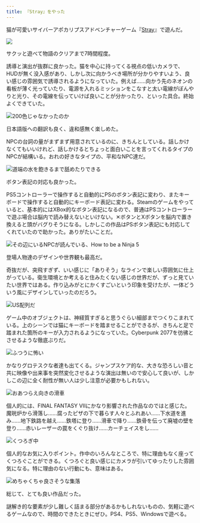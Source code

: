 ```yaml
---
title: 『Stray』をやった
---
```

猫が可愛いサイバーアポカリプスアドベンチャーゲーム『[Stray](https://store.steampowered.com/app/1332010/Stray/?l=japanese)』で遊んだ。

![](https://lh6.googleusercontent.com/LZHcYczuXWQltbysRyw1IKn4kgNDZez8fQUtrQAKGpINE19PhuIKsaYf-kXaC4EFwm-16asEcczlOe45WHsAVIkFmUhK4X2Vmot_OaP2ImBQhYIGH0k4GecUfEsTrlxgF4s1XcF08kYuPrA8laAHFay1JGx60FC7XZCyKqLobtzgkD5ph3dDpzHxooebyQ)

サクッと遊べて物語のクリアまで7時間程度。

誘導と演出が抜群に良かった。猫を中心に持ってくる視点の低いカメラで、HUDが無く没入感があり、しかし次に向かうべき場所が分かりやすいよう、良い感じの雰囲気で誘導されるようになっていた。例えば……向かう先のネオンの看板が薄く光っていたり、電源を入れるミッションをこなすと太い電線がぼんやりと光り、その電線を伝っていけば良いことが分かったり、といった具合。終始よくできていた。

![](https://lh4.googleusercontent.com/CgSyK09elADLWVFVL_aLyuJaQF-uzcH1o1gqloelyr5WEKxTnN1wzpffOzQHO9XF6opV51nRalS6kge4_LpT6_oVDCj8XQK8TK40ZKnHnJsdTYXBAflQn_bUtwn6ZQbSqP2ak8rJ4Ex-ZArvY-xRf0-d0YH_cA9dZM3w-VH5ci9cnneCPaQyeWKlv1YFcg "200色じゃなかったのか")

日本語版への翻訳も良く、違和感無く楽しめた。

NPCの台詞の量がまずまず用意されているのに、きちんとしている。話しかけなくてもいいけれど、話しかけるとちょっと面白いことを言ってくれるタイプのNPCが結構いる。おれの好きなタイプの、平和なNPC達だ。

![](https://lh6.googleusercontent.com/3y8O_1kiT3dQyjnS8EIUJZGwTJSmdMRp4Ag2LVvde0kCqy0SLZQ-0YFQs5rLwEGf9CqoipargwEXCc065LEZhbmACDkrK1UUFdifXvKvN_bGkdSgqq072JMXjtEAlFWnCMF0fXN9lJHaIn8ZRI3I7OabvLU7XubTcfrDaNciYRD1YSTUvxikWiILOE3mQQ "道端の水を飽きるまで舐めたりできる")

ボタン表記の対応も良かった。

PS5コントローラーで操作すると自動的にPSのボタン表記に変わり、またキーボードで操作すると自動的にキーボード表記に変わる。Steamのゲームをやっていると、基本的にはXBox的なボタン表記になるので、普通はPSコントローラーで遊ぶ場合は脳内で読み替えないといけない。✕ボタンとXボタンを脳内で置き換えると頭がバグりそうになる。しかしこの作品はPSボタン表記にも対応してくれていたので助かった。ありがたいことだ。

![](https://lh5.googleusercontent.com/IbmPasXnmeekU_x043livRmgw84jSUcelUwLuZhpVZ4QVDiYkaUyvcRb2faXW_l08_5m8tgFuJ-az46Le6rQYla4I5F60uxBjhOtAiA-s8pcB_D5NsaPbtLzV51y-L4ZqqCrJN0IFoCit_SubCd0T0zlP2pD-3hHtXF26vPPZr9R8bkheWhQhpZ_eiOdzw "その辺にいるNPCが読んでいる、How to be a Ninja 5")

登場人物達のデザインや世界観も最高だ。

奇抜だが、突飛すぎず、いい感じに「ありそう」なラインで楽しい雰囲気に仕上がっている。衛生環境とか考えると住みたくない感じの世界だが、ずっと見ていたい世界ではある。作り込みがとにかくすごいという印象を受けたが、一体どういう風にデザインしていったのだろう。

![](https://lh3.googleusercontent.com/u4wF6kgcKkjs49ZkX0KdNyKLEtjrsxTD5QX5gPkeuGXX5CN_xSev9aaA8L4P5noP20msGhHV8ds2LbfKPbnMxVEQkoh_CLRhKwgnnlzLG_Zn84dWeqQ84VMiQMXlm-RYD39lDoLpUpaOp1xzHuk2JIZsX1xP2Sc1jIJ5kiuurMUViKeUoTpb_OnU1MlNRA "US配列だ")

ゲーム中のオブジェクトは、神経質すぎると思うぐらい細部までつくりこまれている。上のシーンでは猫にキーボードを踏ませることができるが、きちんと足で踏まれた箇所のキーが入力されるようになっていた。Cyberpunk 2077を彷彿とさせるような徹底ぶりだ。

![](https://lh5.googleusercontent.com/QQ5a5jgVBk0H1nd4TKJzzD5JDVW4XdCSFen-N7fAjcfS6-sgNBjVSpgv5Ko4hhCUklInMLRXLozFigl_WM2Zd_8vdzzbKS1P1sE8peq83v1krUhQNjYnvhwLdyDR1cOlEGmqPkYoIUAoZ347Ve4eFHSlWW0mn5VcHqzQ2hGG7zWrtXzabMN2h8pTSP_AjA "ふつうに怖い")

かなりグロテスクな者達も出てくる。ジャンプスケア的な、大きな恐ろしい音と共に映像や出来事を突然変化させるような演出は無いので安心して良いが、しかしこの辺に全く耐性が無い人は少し注意が必要かもしれない。

![](https://lh4.googleusercontent.com/QxSwcXhEnSKocWkuNZ5nbw1KFXkyOoDxz1h0QH7VK9ykU3g56WImycxDwn5EeGEDJeqQya4_8QooWRq1FAEnednFettV0hH8WGXQp0MEIn-wky24F__bTPFA2dqbmUjzQ8WEpl-FJRF1G4PFs3zWGy1kHzmroR5E0cGr3bvUaUS3ZIcBhAMXpWAJ7LOCXg "おあつらえ向きの滑車")

個人的には、FINAL FANTASY VIIにかなり影響された作品なのではと感じた。魔晄炉から滑落し……腐ったピザの下で暮らす人々とふれあい……下水道を進み……地下鉄路を越え……鉄塔に登り……滑車で降り……鉄骨を伝って廃墟の壁を登り……赤いレーザーの罠をくぐり抜け……カーチェイスをし……

![](https://lh3.googleusercontent.com/AUuF_HvX9FBeQz2qrzW7apANzrWxr86xyx0Q8sJcqb22YA4862FYhbb7ZQ3FpMRlmEmWlwLj9L50IsN9DFDbEzRw4plhOtR-LT81jNQmItWCXI-XOPcwHVRCYd8SmF0g51zp837v7pyecZqm5_NulaootglYLlFAfVksZohFSZpsnSJ3IBKYskyC317iSQ "くつろぎ中")

個人的なお気に入りポイント。作中のいろんなところで、特に理由もなく座ってくつろぐことができる。くつろぐと良い感じにカメラが引いてゆったりした雰囲気になる。特に理由のない行動にも、意味はある。

![](https://lh4.googleusercontent.com/NzpaBHXxeOH9lziDIuvoZy-evmYVdRnmmN1BgVKMbrMOXiqETeRFLtKNT5Zw7ZBjbTWHAEmwyBnw1UT_xZ__TcHZ33zuzNtNH_LKYuoKGKA9Q49MbpTLJIzlAs1vv28REMyUP7NnxGYRoNCCdrN32DUIP2MWN7pHLLYfrp1bu3VV9r5eZgbZyhDQQ1pgGA "めちゃくちゃ良さそうな集落")

総じて、とても良い作品だった。

謎解き的な要素が少し難しく詰まる部分があるかもしれないものの、気軽に遊べるゲームなので、時間のできたときにぜひ。PS4、PS5、Windowsで遊べる。
